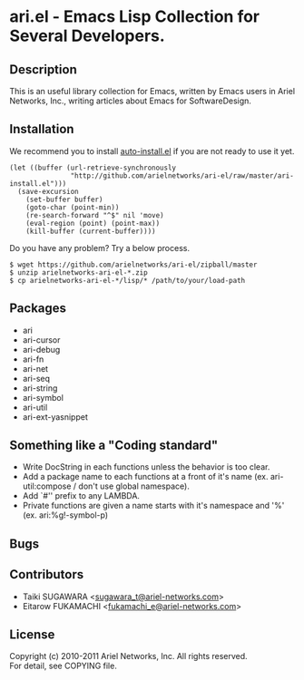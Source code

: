 # ari.el - Emacs Lisp Collection for Several Developers.

## Description

This is an useful library collection for Emacs, written by Emacs users in Ariel Networks, Inc., writing articles about Emacs for SoftwareDesign.

## Installation

We recommend you to install [auto-install.el](http://www.emacswiki.org/AutoInstall) if you are not ready to use it yet.

    (let ((buffer (url-retrieve-synchronously
                   "http://github.com/arielnetworks/ari-el/raw/master/ari-install.el")))
      (save-excursion
        (set-buffer buffer)
        (goto-char (point-min))
        (re-search-forward "^$" nil 'move)
        (eval-region (point) (point-max))
        (kill-buffer (current-buffer))))

Do you have any problem? Try a below process.

    $ wget https://github.com/arielnetworks/ari-el/zipball/master
    $ unzip arielnetworks-ari-el-*.zip
    $ cp arielnetworks-ari-el-*/lisp/* /path/to/your/load-path

## Packages

* ari
* ari-cursor
* ari-debug
* ari-fn
* ari-net
* ari-seq
* ari-string
* ari-symbol
* ari-util
* ari-ext-yasnippet

## Something like a "Coding standard"

* Write DocString in each functions unless the behavior is too clear.
* Add a package name to each functions at a front of it's name (ex. ari-util:compose / don't use global namespace).
* Add `#'' prefix to any LAMBDA.
* Private functions are given a name starts with it's namespace and '%' (ex. ari:%g!-symbol-p)

## Bugs

## Contributors

* Taiki SUGAWARA &lt;sugawara_t@ariel-networks.com&gt;
* Eitarow FUKAMACHI &lt;fukamachi_e@ariel-networks.com&gt;

## License

Copyright (c) 2010-2011 Ariel Networks, Inc. All rights reserved.  
For detail, see COPYING file.
